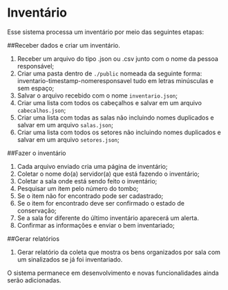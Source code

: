 # Inventário

Esse sistema processa um inventário por meio das seguintes etapas:

##Receber dados e criar um inventário.

1. Receber um arquivo do tipo .json ou .csv junto com o nome da pessoa responsável;
2. Criar uma pasta dentro de `./public` nomeada da seguinte forma: inventario-timestamp-nomeresponsavel tudo em letras minúsculas e sem espaço;
3. Salvar o arquivo recebido com o nome `inventario.json`;
4. Criar uma lista com todos os cabeçalhos e salvar em um arquivo `cabecalhos.json`;
5. Criar uma lista com todas as salas não incluindo nomes duplicados e salvar em um arquivo `salas.json`;
6. Criar uma lista com todos os setores não incluindo nomes duplicados e salvar em um arquivo `setores.json`;

##Fazer o inventário

1. Cada arquivo enviado cria uma página de inventário;
2. Coletar o nome do(a) servidor(a) que está fazendo o inventário;
3. Coletar a sala onde está sendo feito o inventário;
4. Pesquisar um item pelo número do tombo;
5. Se o item não for encontrado pode ser cadastrado;
6. Se o item for encontrado deve ser confirmado o estado de conservação;
7. Se a sala for diferente do último inventário aparecerá um alerta.
8. Confirmar as informações e enviar o bem inventariado;

##Gerar relatórios

1. Gerar relatório da coleta que mostra os bens organizados por sala com um sinalizados se já foi inventariado.

O sistema permanece em desenvolvimento e novas funcionalidades ainda serão adicionadas.
